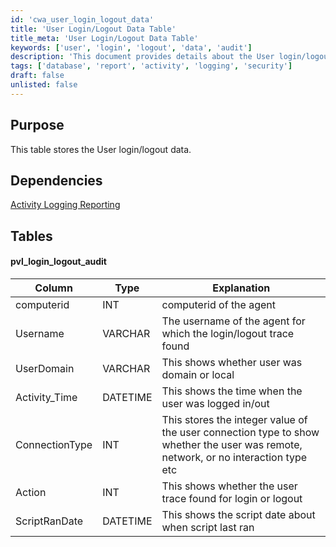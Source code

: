 ```yaml
---
id: 'cwa_user_login_logout_data'
title: 'User Login/Logout Data Table'
title_meta: 'User Login/Logout Data Table'
keywords: ['user', 'login', 'logout', 'data', 'audit']
description: 'This document provides details about the User login/logout data table, including its purpose, dependencies, and the structure of the pvl_login_logout_audit table with descriptions of each column.'
tags: ['database', 'report', 'activity', 'logging', 'security']
draft: false
unlisted: false
---
```

## Purpose

This table stores the User login/logout data.

## Dependencies

[Activity Logging Reporting](https://proval.itglue.com/DOC-5078775-13392962)

## Tables

#### pvl_login_logout_audit

| Column                                                                 | Type    | Explanation                                                                                     |
|------------------------------------------------------------------------|---------|-------------------------------------------------------------------------------------------------|
| computerid                                                             | INT     | computerid of the agent                                                                         |
| Username                                                               | VARCHAR | The username of the agent for which the login/logout trace found                                |
| UserDomain                                                             | VARCHAR | This shows whether user was domain or local                                                    |
| Activity_Time                                                          | DATETIME| This shows the time when the user was logged in/out                                            |
| ConnectionType                                                         | INT     | This stores the integer value of the user connection type to show whether the user was remote, network, or no interaction type etc |
| Action                                                                 | INT     | This shows whether the user trace found for login or logout                                     |
| ScriptRanDate                                                          | DATETIME| This shows the script date about when script last ran                                          |


